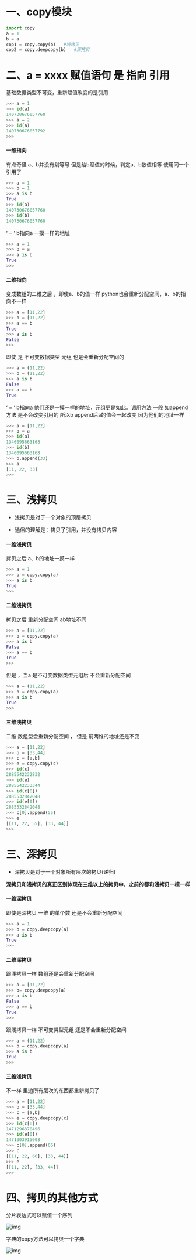 # 一、copy模块

```py
import copy
a = 1
b = a
cop1 = copy.copy(b)   #浅拷贝
cop2 = copy.deepcopy(b)   #深拷贝
```

# 二、a = xxxx   赋值语句     是   指向 引用

基础数据类型不可变，重新赋值改变的是引用

```py
>>> a = 1
>>> id(a)
140730676057760
>>> a = 2
>>> id(a)
140730676057792
>>>
```

#### 一维指向

有点奇怪  a、b并没有划等号  但是给b赋值的时候，判定a、b数值相等   使用同一个引用了

```py
>>> a = 1
>>> b = 1
>>> a is b
True
>>> id(a)
140730676057760
>>> id(b)
140730676057760
```

 ‘ = ’  b指向a  一摸一样的地址

```py
>>> a = 1
>>> b = a
>>> a is b
True
>>> 
```

#### 二维指向

变成数组的二维之后  ，即使a、b的值一样  python也会重新分配空间，a、b的指向不一样

```py
>>> a = [11,22]
>>> b = [11,22]
>>> a == b
True
>>> a is b
False
>>>
```

即使  是  不可变数据类型   元组   也是会重新分配空间的

```py
>>> a = (11,22)
>>> b = (11,22)
>>> a is b
False
>>> a == b
True
```

‘ = ’ b指向a     他们还是一摸一样的地址，元组更是如此。调用方法  一般   如append方法   是不会改变引用的   所以b  append后a的值会一起改变  因为他们的地址一样    

```py
>>> a = [11,22]
>>> b = a
>>> id(a)
1346095663168
>>> id(b)
1346095663168
>>> b.append(33)
>>> a
[11, 22, 33]
>>> 
```

# 三、浅拷贝

- 浅拷贝是对于一个对象的顶层拷贝

- 通俗的理解是：拷贝了引用，并没有拷贝内容

#### 一维浅拷贝

拷贝之后  a、b的地址一摸一样

```py
>>> a = 1
>>> b = copy.copy(a)
>>> a is b
True
>>> 
```

#### 二维浅拷贝

拷贝之后   重新分配空间    ab地址不同

```py
>>> a = [11,22]
>>> b = copy.copy(a)
>>> a is b
False
>>> a == b
True
>>> 
```

但是 ，当a 是不可变数据类型元组后    不会重新分配空间

```py
>>> a = (11,22)
>>> b = copy.copy(a)
>>> a is b
True
>>> 
```

#### 三维浅拷贝

二维  数组型会重新分配空间   ，  但是 前两维的地址还是不变

```py
>>> a = [11,22]
>>> b = [33,44]
>>> c = [a,b]
>>> e = copy.copy(c)
>>> id(c)
2885542232832
>>> id(e)
2885542233344
>>> id(c[0])
2885532842048
>>> id(e[0])
2885532842048
>>> c[0].append(55)
>>> e
[[11, 22, 55], [33, 44]]
>>> 
```

# 三、深拷贝

- 深拷贝是对于一个对象所有层次的拷贝(递归)

**深拷贝和浅拷贝的真正区别体现在三维以上的拷贝中，之前的都和浅拷贝一模一样**

#### 一维深拷贝

即使是深拷贝     一维 的单个数  还是不会重新分配空间

```py
>>> a = 1
>>> b = copy.deepcopy(a)
>>> a is b
True
>>> 
```

#### 二维深拷贝

跟浅拷贝一样     数组还是会重新分配空间

```py
>>> a = [11,22]
>>> b= copy.deepcopy(a)
>>> a is b
False
>>> a == b
True
>>> 
```

跟浅拷贝一样      不可变类型元组   还是不会重新分配空间    

```py
>>> a = (11,22)
>>> b = copy.deepcopy(a)
>>> a is b
True
>>> 
```

#### 三维浅拷贝

不一样   里边所有层次的东西都重新拷贝了

```py
>>> a = [11,22]
>>> b = [33,44]
>>> c = [a,b]
>>> e = copy.deepcopy(c)
>>> id(c[0])
1471296370496
>>> id(e[0])
1471303915008
>>> c[0].append(66)
>>> c
[[11, 22, 66], [33, 44]]
>>> e
[[11, 22], [33, 44]]
>>> 
```

# 四、拷贝的其他方式

分片表达式可以赋值一个序列

![img](img/拷贝的其他方式1.png)

字典的copy方法可以拷贝一个字典

![img](img/拷贝的其他方式2.png)


